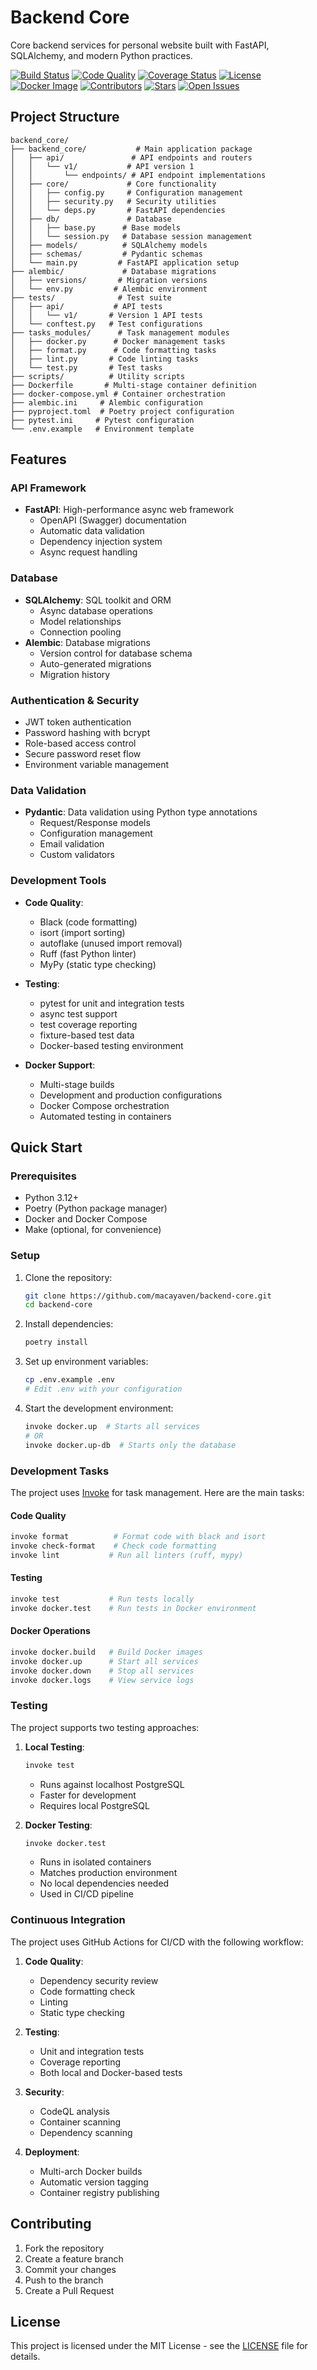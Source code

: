 # Backend Core

Core backend services for personal website built with FastAPI, SQLAlchemy, and modern Python practices.

[![Build Status](https://github.com/macayaven/backend-core/actions/workflows/main.yml/badge.svg)](https://github.com/macayaven/backend-core/actions)
[![Code Quality](https://img.shields.io/codeclimate/maintainability/macayaven/backend-core)](https://codeclimate.com/github/macayaven/backend-core)
[![Coverage Status](https://coveralls.io/repos/github/macayaven/backend-core/badge.svg?branch=main)](https://coveralls.io/github/macayaven/backend-core?branch=main)
[![License](https://img.shields.io/github/license/macayaven/backend-core)](https://github.com/macayaven/backend-core/blob/main/LICENSE)
[![Docker Image](https://img.shields.io/docker/pulls/macayaven/backend-core)](https://hub.docker.com/r/macayaven/backend-core)
[![Contributors](https://img.shields.io/github/contributors/macayaven/backend-core)](https://github.com/macayaven/backend-core/graphs/contributors)
[![Stars](https://img.shields.io/github/stars/macayaven/backend-core?style=social)](https://github.com/macayaven/backend-core/stargazers)
[![Open Issues](https://img.shields.io/github/issues/macayaven/backend-core)](https://github.com/macayaven/backend-core/issues)

## Project Structure

```
backend_core/
├── backend_core/           # Main application package
│   ├── api/               # API endpoints and routers
│   │   └── v1/           # API version 1
│   │       └── endpoints/ # API endpoint implementations
│   ├── core/             # Core functionality
│   │   ├── config.py     # Configuration management
│   │   ├── security.py   # Security utilities
│   │   └── deps.py       # FastAPI dependencies
│   ├── db/               # Database
│   │   ├── base.py      # Base models
│   │   └── session.py   # Database session management
│   ├── models/          # SQLAlchemy models
│   ├── schemas/         # Pydantic schemas
│   └── main.py         # FastAPI application setup
├── alembic/             # Database migrations
│   ├── versions/       # Migration versions
│   └── env.py         # Alembic environment
├── tests/              # Test suite
│   ├── api/           # API tests
│   │   └── v1/       # Version 1 API tests
│   └── conftest.py   # Test configurations
├── tasks_modules/      # Task management modules
│   ├── docker.py      # Docker management tasks
│   ├── format.py      # Code formatting tasks
│   ├── lint.py       # Code linting tasks
│   └── test.py       # Test tasks
├── scripts/          # Utility scripts
├── Dockerfile       # Multi-stage container definition
├── docker-compose.yml # Container orchestration
├── alembic.ini     # Alembic configuration
├── pyproject.toml  # Poetry project configuration
├── pytest.ini     # Pytest configuration
└── .env.example   # Environment template
```

## Features

### API Framework
- **FastAPI**: High-performance async web framework
  - OpenAPI (Swagger) documentation
  - Automatic data validation
  - Dependency injection system
  - Async request handling

### Database
- **SQLAlchemy**: SQL toolkit and ORM
  - Async database operations
  - Model relationships
  - Connection pooling
- **Alembic**: Database migrations
  - Version control for database schema
  - Auto-generated migrations
  - Migration history

### Authentication & Security
- JWT token authentication
- Password hashing with bcrypt
- Role-based access control
- Secure password reset flow
- Environment variable management

### Data Validation
- **Pydantic**: Data validation using Python type annotations
  - Request/Response models
  - Configuration management
  - Email validation
  - Custom validators

### Development Tools
- **Code Quality**:
  - Black (code formatting)
  - isort (import sorting)
  - autoflake (unused import removal)
  - Ruff (fast Python linter)
  - MyPy (static type checking)

- **Testing**:
  - pytest for unit and integration tests
  - async test support
  - test coverage reporting
  - fixture-based test data
  - Docker-based testing environment

- **Docker Support**:
  - Multi-stage builds
  - Development and production configurations
  - Docker Compose orchestration
  - Automated testing in containers

## Quick Start

### Prerequisites
- Python 3.12+
- Poetry (Python package manager)
- Docker and Docker Compose
- Make (optional, for convenience)

### Setup

1. Clone the repository:
   ```bash
   git clone https://github.com/macayaven/backend-core.git
   cd backend-core
   ```

2. Install dependencies:
   ```bash
   poetry install
   ```

3. Set up environment variables:
   ```bash
   cp .env.example .env
   # Edit .env with your configuration
   ```

4. Start the development environment:
   ```bash
   invoke docker.up  # Starts all services
   # OR
   invoke docker.up-db  # Starts only the database
   ```

### Development Tasks

The project uses [Invoke](http://www.pyinvoke.org/) for task management. Here are the main tasks:

#### Code Quality
```bash
invoke format          # Format code with black and isort
invoke check-format    # Check code formatting
invoke lint           # Run all linters (ruff, mypy)
```

#### Testing
```bash
invoke test           # Run tests locally
invoke docker.test    # Run tests in Docker environment
```

#### Docker Operations
```bash
invoke docker.build   # Build Docker images
invoke docker.up      # Start all services
invoke docker.down    # Stop all services
invoke docker.logs    # View service logs
```

### Testing

The project supports two testing approaches:

1. **Local Testing**:
   ```bash
   invoke test
   ```
   - Runs against localhost PostgreSQL
   - Faster for development
   - Requires local PostgreSQL

2. **Docker Testing**:
   ```bash
   invoke docker.test
   ```
   - Runs in isolated containers
   - Matches production environment
   - No local dependencies needed
   - Used in CI/CD pipeline

### Continuous Integration

The project uses GitHub Actions for CI/CD with the following workflow:

1. **Code Quality**:
   - Dependency security review
   - Code formatting check
   - Linting
   - Static type checking

2. **Testing**:
   - Unit and integration tests
   - Coverage reporting
   - Both local and Docker-based tests

3. **Security**:
   - CodeQL analysis
   - Container scanning
   - Dependency scanning

4. **Deployment**:
   - Multi-arch Docker builds
   - Automatic version tagging
   - Container registry publishing

## Contributing

1. Fork the repository
2. Create a feature branch
3. Commit your changes
4. Push to the branch
5. Create a Pull Request

## License

This project is licensed under the MIT License - see the [LICENSE](LICENSE) file for details.
